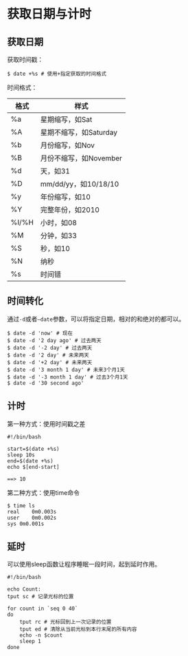 # 获取日期与计时

## 获取日期 

获取时间戳：

```shell
$ date +%s # 使用+指定获取的时间格式
```

时间格式：

| 格式  | 样式                   |
| ----- | ---------------------- |
| %a    | 星期缩写，如Sat        |
| %A    | 星期不缩写，如Saturday |
| %b    | 月份缩写，如Nov        |
| %B    | 月份不缩写，如November |
| %d    | 天，如31               |
| %D    | mm/dd/yy，如10/18/10   |
| %y    | 年份缩写，如10         |
| %Y    | 完整年份，如2010       |
| %I/%H | 小时，如08             |
| %M    | 分钟，如33             |
| %S    | 秒，如10               |
| %N    | 纳秒                   |
| %s    | 时间错                 |

## 时间转化

通过`-d`或者`—date`参数，可以将指定日期，相对的和绝对的都可以。

```shell
$ date -d 'now' # 现在
$ date -d '2 day ago' # 过去两天
$ date -d '-2 day' # 过去两天
$ date -d '2 day' # 未来两天
$ date -d '+2 day' # 未来两天
$ date -d '3 month 1 day' # 未来3个月1天
$ date -d '-3 month 1 day' # 过去3个月1天
$ date -d '30 second ago'
```

## 计时

第一种方式：使用时间戳之差

```shell
#!/bin/bash

start=$(date +%s)
sleep 10s
end=$(date +%s)
echo $[end-start]

==> 10
```

第二种方式：使用time命令

```shell
$ time ls
real	0m0.003s
user	0m0.002s
sys	0m0.001s
```

## 延时

可以使用sleep函数让程序睡眠一段时间，起到延时作用。

```shell
#!/bin/bash

echo Count:
tput sc # 记录光标的位置

for count in `seq 0 40`
do
	tput rc # 光标回到上一次记录的位置
	tput ed # 清除从当前光标到本行末尾的所有内容
	echo -n $count
	sleep 1
done
```

